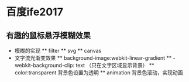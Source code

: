# 百度ife2017
## 有趣的鼠标悬浮模糊效果
   * 模糊的实现
     ** filter
     ** svg
     ** canvas
   * 文字流光渐变效果
     ** background-image:webkit-linear-gradient
     ** -webkit-background-clip: text （只在文字区域显示背景）
     ** color:transparent  背景色设置为透明
     ** animation 背景色滚动，实现动画